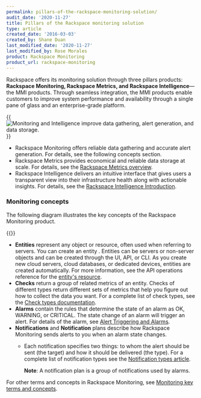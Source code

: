 ```yaml
---
permalink: pillars-of-the-rackspace-monitoring-solution/
audit_date: '2020-11-27'
title: Pillars of the Rackspace monitoring solution
type: article
created_date: '2016-03-03'
created_by: Shane Duan
last_modified_date: '2020-11-27'
last_modified_by: Rose Morales
product: Rackspace Monitoring
product_url: rackspace-monitoring
---
```


Rackspace offers its monitoring solution through three pillars products:
**Rackspace Monitoring, Rackspace Metrics, and Rackspace Intelligence**—the MMI
products. Through seamless integration, the MMI products enable customers to
improve system performance and availability through a single pane of
glass and an enterprise-grade platform.

{{<image src="monitoring-mmi.svg" alt="Monitoring and Intelligence improve data gathering, alert generation, and data storage." alt="" title="">}}

- Rackspace Monitoring offers reliable data gathering and accurate alert
  generation. For details, see the following concepts section.
- Rackspace Metrics provides economical and reliable data storage at scale.
  For details, see the [Rackspace Metrics overview](/support/how-to/rackspace-metrics-overview/).
- Rackspace Intelligence delivers an intuitive interface that gives users a transparent view into their infrastructure health along with actionable insights. For details, see the [Rackspace Intelligence Introduction](/support/how-to/rackspace-intelligence/).

### Monitoring concepts

The following diagram illustrates the key concepts of the Rackspace Monitoring product.

{{<image src="rackspace-monitoring-concepts.png" alt="" title="">}}

- **Entities** represent any object or resource, often used when referring to
  servers. You can create an entity . Entities can be servers or non-server
  objects and can be created through the UI, API, or CLI. As you create new
  cloud servers, cloud databases, or dedicated devices, entities are created
  automatically. For more information, see the API operations reference for the
  [entity's resource](https://docs.rackspace.com/docs/cloud-monitoring/v1/developer-guide/#entities-operations).
- **Checks** return a group of related metrics of an entity. Checks of different
  types return different sets of metrics that help you figure out how to collect
  the data you want. For a complete list of check types, see the
  [Check types documentation](https://docs.rackspace.com/docs/cloud-monitoring/v1/developer-guide/#document-tech-ref-info/check-type-reference).
- **Alarms**  contain the rules that determine the state of an alarm as OK, WARNING, or CRITICAL. The state change of an alarm will trigger an alert. For details of the alarm, see [Alert Triggering and Alarms](https://docs.rackspace.com/docs/cloud-monitoring/v1/developer-guide/#document-tech-ref-info/alert-triggers-and-alarms).
- **Notifications** and **Notification** plans describe how Rackspace Monitoring
  sends alerts to you when an alarm state changes.
  - Each  notification specifies two things: to whom the alert should be sent
    (the target) and how it should be delivered (the type). For a complete list
    of notification types see the [Notification types article](https://docs.rackspace.com/docs/cloud-monitoring/v1/developer-guide/#document-api-operations/notification-type-operations).

    **Note**: A notification plan is a group of notifications used by alarms.

For other terms and concepts in Rackspace Monitoring, see [Monitoring key terms and concepts](https://docs.rackspace.com/docs/cloud-monitoring/v1/developer-guide/#monitoring-key-terms-and-concepts).
